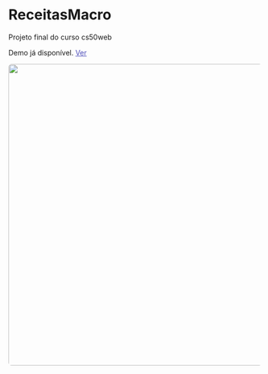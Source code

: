 # ReceitasMacro
Projeto final do curso cs50web


<p>Demo já disponível. <a style="color: #4d4Dba;" href="https://receitasmacro.herokuapp.com/">Ver</a></p>
<img target="_blank" style="width:600px; border-radius:6px;" src="http://arthur020104.pythonanywhere.com/">
